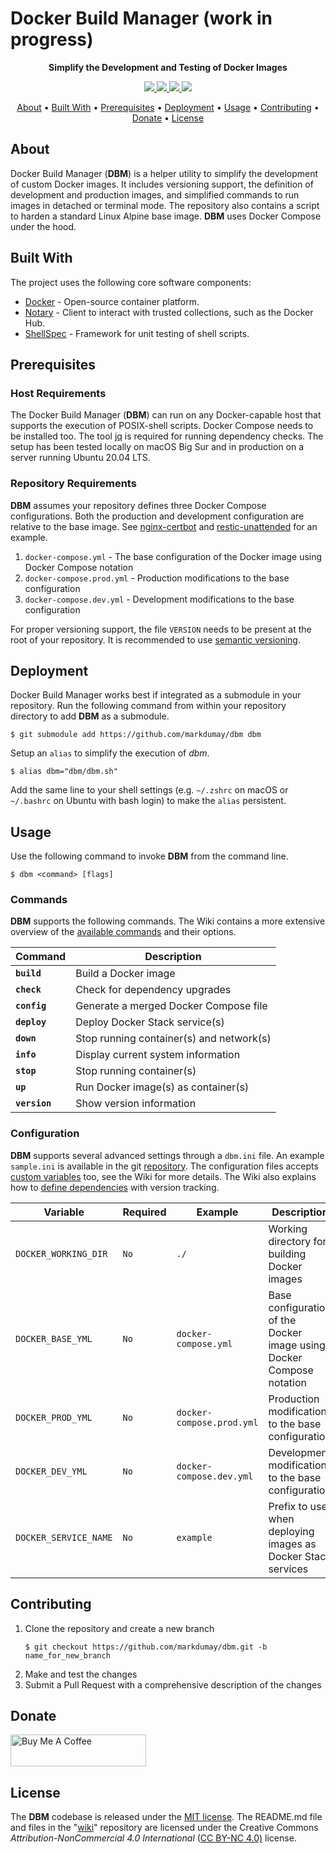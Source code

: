 # Docker Build Manager (work in progress)

<!-- Tagline -->
<p align="center">
    <b>Simplify the Development and Testing of Docker Images</b>
    <br />
</p>


<!-- Badges -->
<p align="center">
    <a href="https://github.com/markdumay/dbm/commits/main" alt="Last commit">
        <img src="https://img.shields.io/github/last-commit/markdumay/dbm.svg" />
    </a>
    <a href="https://github.com/markdumay/dbm/issues" alt="Issues">
        <img src="https://img.shields.io/github/issues/markdumay/dbm.svg" />
    </a>
    <a href="https://github.com/markdumay/dbm/pulls" alt="Pulls">
        <img src="https://img.shields.io/github/issues-pr-raw/markdumay/dbm.svg" />
    </a>
    <a href="https://github.com/markdumay/dbm/blob/main/LICENSE" alt="License">
        <img src="https://img.shields.io/github/license/markdumay/dbm" />
    </a>
</p>

<!-- Table of Contents -->
<p align="center">
  <a href="#about">About</a> •
  <a href="#built-with">Built With</a> •
  <a href="#prerequisites">Prerequisites</a> •
  <a href="#deployment">Deployment</a> •
  <a href="#usage">Usage</a> •
  <a href="#contributing">Contributing</a> •
  <a href="#donate">Donate</a> •
  <a href="#license">License</a>
</p>


## About
Docker Build Manager (**DBM**) is a helper utility to simplify the development of custom Docker images. It includes versioning support, the definition of development and production images, and simplified commands to run images in detached or terminal mode. The repository also contains a script to harden a standard Linux Alpine base image. **DBM** uses Docker Compose under the hood.

<!-- TODO: add tutorial deep-link 
Detailed background information is available on the author's [personal blog][blog].
-->

## Built With
The project uses the following core software components:
* [Docker][docker_url] - Open-source container platform.
* [Notary][notary] - Client to interact with trusted collections, such as the Docker Hub.
* [ShellSpec][shellspec] - Framework for unit testing of shell scripts.

## Prerequisites
### Host Requirements
The Docker Build Manager (**DBM**) can run on any Docker-capable host that supports the execution of POSIX-shell scripts. Docker Compose needs to be installed too. The tool [jq][jq_download] is required for running dependency checks. The setup has been tested locally on macOS Big Sur and in production on a server running Ubuntu 20.04 LTS. 

### Repository Requirements
**DBM** assumes your repository defines three Docker Compose configurations. Both the production and development configuration are relative to the base image. See [nginx-certbot][nginx-cerbot] and [restic-unattended][restic-unattended] for an example.
1. `docker-compose.yml` - The base configuration of the Docker image using Docker Compose notation
2. `docker-compose.prod.yml` - Production modifications to the base configuration
3. `docker-compose.dev.yml` - Development modifications to the base configuration

For proper versioning support, the file `VERSION` needs to be present at the root of your repository. It is recommended to use [semantic versioning][semver_url].


## Deployment
Docker Build Manager works best if integrated as a submodule in your repository. Run the following command from within your repository directory to add **DBM** as a submodule.

```console
$ git submodule add https://github.com/markdumay/dbm dbm
```

Setup an `alias` to simplify the execution of *dbm*.
```console
$ alias dbm="dbm/dbm.sh"  
```

Add the same line to your shell settings (e.g. `~/.zshrc` on macOS or `~/.bashrc` on Ubuntu with bash login) to make the `alias` persistent.


## Usage
Use the following command to invoke **DBM** from the command line.

```
$ dbm <command> [flags]
```

### Commands
**DBM** supports the following commands. The Wiki contains a more extensive overview of the [available commands][wiki_commands] and their options.

| Command       | Description |
|---------------|-------------|
| **`build`**   | Build a Docker image |
| **`check`**   | Check for dependency upgrades |
| **`config`**  | Generate a merged Docker Compose file |
| **`deploy`**  | Deploy Docker Stack service(s) |
| **`down`**    | Stop running container(s) and network(s) |
| **`info`**    | Display current system information |
| **`stop`**    | Stop running container(s) |
| **`up`**      | Run Docker image(s) as container(s) |
| **`version`** | Show version information |


### Configuration
**DBM** supports several advanced settings through a `dbm.ini` file. An example `sample.ini` is available in the git [repository][repository]. The configuration files accepts [custom variables][wiki_vars] too, see the Wiki for more details. The Wiki also explains how to [define dependencies][wiki_dependencies] with version tracking.

| Variable              | Required | Example                   | Description |
|-----------------------|----------|---------------------------|-------------|
| `DOCKER_WORKING_DIR`  | `No`     | `./`                      | Working directory for building Docker images |
| `DOCKER_BASE_YML`     | `No`     | `docker-compose.yml`      | Base configuration of the Docker image using Docker Compose notation |
| `DOCKER_PROD_YML`     | `No`     | `docker-compose.prod.yml` | Production modifications to the base configuration |
| `DOCKER_DEV_YML`      | `No`     | `docker-compose.dev.yml`  | Development modifications to the base configuration |
| `DOCKER_SERVICE_NAME` | `No`     | `example`                 | Prefix to use when deploying images as Docker Stack services |


## Contributing
1. Clone the repository and create a new branch 
    ```console
    $ git checkout https://github.com/markdumay/dbm.git -b name_for_new_branch
    ```
2. Make and test the changes
3. Submit a Pull Request with a comprehensive description of the changes


## Donate
<a href="https://www.buymeacoffee.com/markdumay" target="_blank"><img src="https://cdn.buymeacoffee.com/buttons/lato-orange.png" alt="Buy Me A Coffee" style="height: 51px !important;width: 217px !important;"></a>

## License
The **DBM** codebase is released under the [MIT license][license]. The README.md file and files in the "[wiki][wiki]" repository are licensed under the Creative Commons *Attribution-NonCommercial 4.0 International* ([CC BY-NC 4.0)][cc-by-nc-4.0] license.

<!-- MARKDOWN PUBLIC LINKS -->
[docker_url]: https://docker.com
[semver_url]: https://semver.org
[jq_download]: https://stedolan.github.io/jq/download/

<!-- MARKDOWN MAINTAINED LINKS -->
<!-- TODO: add blog link
[blog]: https://markdumay.com
-->
[cc-by-nc-4.0]: https://creativecommons.org/licenses/by-nc/4.0/
[blog]: https://github.com/markdumay
[license]: https://github.com/markdumay/dbm/blob/main/LICENSE
[repository]: https://github.com/markdumay/dbm.git
[nginx-cerbot]: https://github.com/markdumay/nginx-certbot
[restic-unattended]: https://github.com/markdumay/restic-unattended
[notary]: https://github.com/theupdateframework/notary
[shellspec]: https://shellspec.info
[wiki]: https://github.com/markdumay/dbm/wiki/
[wiki_commands]: https://github.com/markdumay/dbm/wiki/Available-Commands
[wiki_dependencies]: https://github.com/markdumay/dbm/wiki/Defining-Dependencies
[wiki_vars]: https://github.com/markdumay/dbm/wiki/Defining-Custom-Variables
